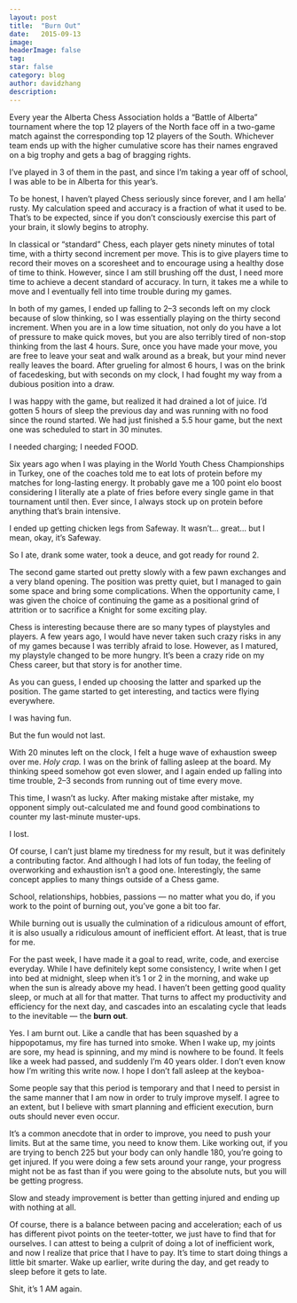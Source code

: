 ```yaml
---
layout:	post
title:	"Burn Out"
date:	2015-09-13
image:
headerImage: false
tag:
star: false
category: blog
author: davidzhang
description:
---
```


  Every year the Alberta Chess Association holds a “Battle of Alberta” tournament where the top 12 players of the North face off in a two-game match against the corresponding top 12 players of the South. Whichever team ends up with the higher cumulative score has their names engraved on a big trophy and gets a bag of bragging rights.

I’ve played in 3 of them in the past, and since I’m taking a year off of school, I was able to be in Alberta for this year’s.

To be honest, I haven’t played Chess seriously since forever, and I am hella’ rusty. My calculation speed and accuracy is a fraction of what it used to be. That’s to be expected, since if you don’t consciously exercise this part of your brain, it slowly begins to atrophy.

In classical or “standard” Chess, each player gets ninety minutes of total time, with a thirty second increment per move. This is to give players time to record their moves on a scoresheet and to encourage using a healthy dose of time to think. However, since I am still brushing off the dust, I need more time to achieve a decent standard of accuracy. In turn, it takes me a while to move and I eventually fell into time trouble during my games.

In both of my games, I ended up falling to 2–3 seconds left on my clock because of slow thinking, so I was essentially playing on the thirty second increment. When you are in a low time situation, not only do you have a lot of pressure to make quick moves, but you are also terribly tired of non-stop thinking from the last 4 hours. Sure, once you have made your move, you are free to leave your seat and walk around as a break, but your mind never really leaves the board. After grueling for almost 6 hours, I was on the brink of facedesking, but with seconds on my clock, I had fought my way from a dubious position into a draw.

I was happy with the game, but realized it had drained a lot of juice. I’d gotten 5 hours of sleep the previous day and was running with no food since the round started. We had just finished a 5.5 hour game, but the next one was scheduled to start in 30 minutes.

I needed charging; I needed FOOD.

Six years ago when I was playing in the World Youth Chess Championships in Turkey, one of the coaches told me to eat lots of protein before my matches for long-lasting energy. It probably gave me a 100 point elo boost considering I literally ate a plate of fries before every single game in that tournament until then. Ever since, I always stock up on protein before anything that’s brain intensive.

I ended up getting chicken legs from Safeway. It wasn’t… great… but I mean, okay, it’s Safeway.

So I ate, drank some water, took a deuce, and got ready for round 2.

The second game started out pretty slowly with a few pawn exchanges and a very bland opening. The position was pretty quiet, but I managed to gain some space and bring some complications. When the opportunity came, I was given the choice of continuing the game as a positional grind of attrition or to sacrifice a Knight for some exciting play.

Chess is interesting because there are so many types of playstyles and players. A few years ago, I would have never taken such crazy risks in any of my games because I was terribly afraid to lose. However, as I matured, my playstyle changed to be more hungry. It’s been a crazy ride on my Chess career, but that story is for another time.

As you can guess, I ended up choosing the latter and sparked up the position. The game started to get interesting, and tactics were flying everywhere.

I was having fun.

But the fun would not last.

With 20 minutes left on the clock, I felt a huge wave of exhaustion sweep over me. *Holy crap.* I was on the brink of falling asleep at the board. My thinking speed somehow got even slower, and I again ended up falling into time trouble, 2–3 seconds from running out of time every move.

This time, I wasn’t as lucky. After making mistake after mistake, my opponent simply out-calculated me and found good combinations to counter my last-minute muster-ups.

I lost.

Of course, I can’t just blame my tiredness for my result, but it was definitely a contributing factor. And although I had lots of fun today, the feeling of overworking and exhaustion isn’t a good one. Interestingly, the same concept applies to many things outside of a Chess game.

School, relationships, hobbies, passions — no matter what you do, if you work to the point of burning out, you’ve gone a bit too far.

While burning out is usually the culmination of a ridiculous amount of effort, it is also usually a ridiculous amount of inefficient effort. At least, that is true for me.

For the past week, I have made it a goal to read, write, code, and exercise everyday. While I have definitely kept some consistency, I write when I get into bed at midnight, sleep when it’s 1 or 2 in the morning, and wake up when the sun is already above my head. I haven’t been getting good quality sleep, or much at all for that matter. That turns to affect my productivity and efficiency for the next day, and cascades into an escalating cycle that leads to the inevitable — the **burn out**.

Yes. I am burnt out. Like a candle that has been squashed by a hippopotamus, my fire has turned into smoke. When I wake up, my joints are sore, my head is spinning, and my mind is nowhere to be found. It feels like a week had passed, and suddenly I’m 40 years older. I don’t even know how I’m writing this write now. I hope I don’t fall asleep at the keyboa-

Some people say that this period is temporary and that I need to persist in the same manner that I am now in order to truly improve myself. I agree to an extent, but I believe with smart planning and efficient execution, burn outs should never even occur.

It’s a common anecdote that in order to improve, you need to push your limits. But at the same time, you need to know them. Like working out, if you are trying to bench 225 but your body can only handle 180, you’re going to get injured. If you were doing a few sets around your range, your progress might not be as fast than if you were going to the absolute nuts, but you will be getting progress.

Slow and steady improvement is better than getting injured and ending up with nothing at all.

Of course, there is a balance between pacing and acceleration; each of us has different pivot points on the teeter-totter, we just have to find that for ourselves. I can attest to being a culprit of doing a lot of inefficient work, and now I realize that price that I have to pay. It’s time to start doing things a little bit smarter. Wake up earlier, write during the day, and get ready to sleep before it gets to late.

Shit, it’s 1 AM again.
